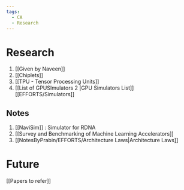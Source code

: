 ```yaml
---
tags:
  - CA
  - Research
---
```


# Research

1. [[Given by Naveen]]  
2. [[Chiplets]]
3. [[TPU - Tensor Processing Units]]
4. [[List of GPUSImulators 2 |GPU Simulators List]]  
[[EFFORTS/Simulators]]

## Notes

1. [[NaviSim]] : Simulator for RDNA
2. [[Survey and Benchmarking of Machine Learning Accelerators]]
3. [[NotesByPrabin/EFFORTS/Architecture Laws|Architecture Laws]]

# Future

[[Papers to refer]]

